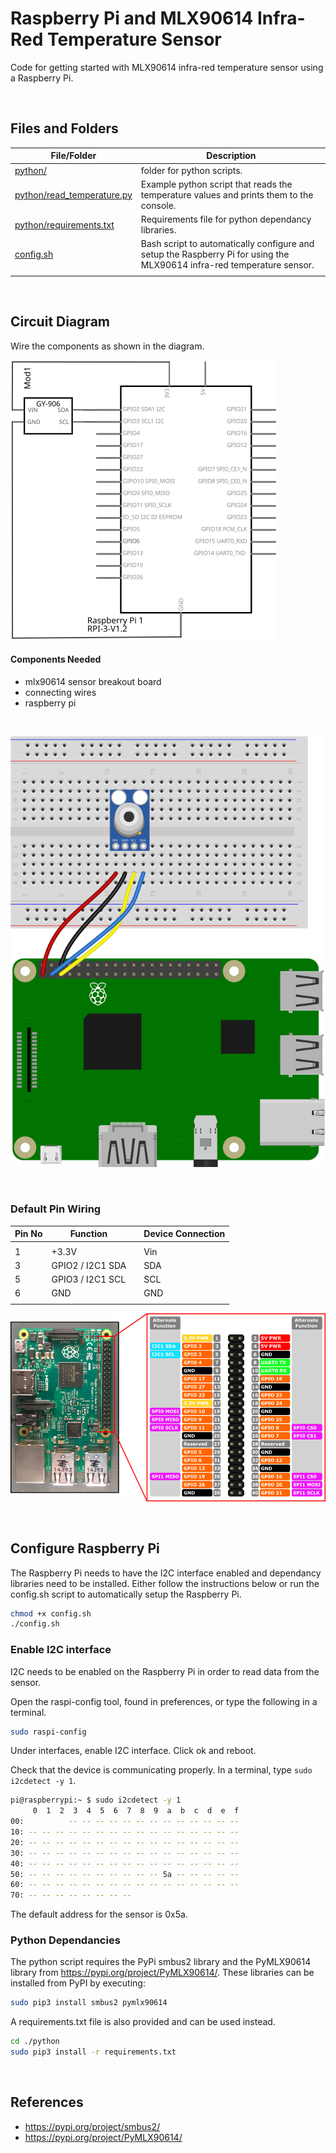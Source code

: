 # Raspberry Pi and MLX90614 Infra-Red Temperature Sensor

Code for getting started with MLX90614 infra-red temperature sensor using a Raspberry Pi.

<br />

## Files and Folders

| File/Folder | Description |
|--- | --- |
| [python/](python/) | folder for python scripts. |
| [python/read_temperature.py](python/read_temperature.py) | Example python script that reads the temperature values and prints them to the console. |
| [python/requirements.txt](python/requirements.txt) | Requirements file for python dependancy libraries. |
| [config.sh](config.sh) | Bash script to automatically configure and setup the Raspberry Pi for using the MLX90614 infra-red temperature sensor. |
|  |  |

<br />

## Circuit Diagram

Wire the components as shown in the diagram.

![circuit diagram](assets/rpi-mlx90614-sensor-circuit-diagram_schem.svg)

#### Components Needed

* mlx90614 sensor breakout board
* connecting wires
* raspberry pi

<br />

![breadboard diagram](assets/rpi-mlx90614-sensor-circuit-diagram_bb.svg)

<br />

### Default Pin Wiring

| Pin No | Function |  | Device Connection |
| --- | --- | --- | --- |
|  |  |  |  |
| 1 | +3.3V |  | Vin |
| 3 | GPIO2 / I2C1 SDA |  | SDA |
| 5 | GPIO3 / I2C1 SCL |  | SCL |
| 6 | GND |  | GND |
|  |  |  |  |

![pin diagram](assets/rp2_pinout.png)

<br />

## Configure Raspberry Pi

The Raspberry Pi needs to have the I2C interface enabled and dependancy libraries need to be installed. Either follow the instructions below or run the config.sh script to automatically setup the Raspberry Pi.

```bash
chmod +x config.sh
./config.sh
```

### Enable I2C interface

I2C needs to be enabled on the Raspberry Pi in order to read data from the sensor.

Open the raspi-config tool, found in preferences, or type the following in a terminal.

```bash
sudo raspi-config
```

Under interfaces, enable I2C interface. Click ok and reboot.

Check that the device is communicating properly. In a terminal, type `sudo i2cdetect -y 1`.

```bash
pi@raspberrypi:~ $ sudo i2cdetect -y 1
     0  1  2  3  4  5  6  7  8  9  a  b  c  d  e  f
00:          -- -- -- -- -- -- -- -- -- -- -- -- --
10: -- -- -- -- -- -- -- -- -- -- -- -- -- -- -- --
20: -- -- -- -- -- -- -- -- -- -- -- -- -- -- -- --
30: -- -- -- -- -- -- -- -- -- -- -- -- -- -- -- --
40: -- -- -- -- -- -- -- -- -- -- -- -- -- -- -- --
50: -- -- -- -- -- -- -- -- -- -- 5a -- -- -- -- --
60: -- -- -- -- -- -- -- -- -- -- -- -- -- -- -- --
70: -- -- -- -- -- -- -- --
```

The default address for the sensor is 0x5a.

### Python Dependancies

The python script requires the PyPi smbus2 library and the PyMLX90614 library from https://pypi.org/project/PyMLX90614/. These libraries can be installed from PyPI by executing:

```bash
sudo pip3 install smbus2 pymlx90614
```

A requirements.txt file is also provided and can be used instead.
```bash
cd ./python
sudo pip3 install -r requirements.txt
```

<br />

## References

- https://pypi.org/project/smbus2/
- https://pypi.org/project/PyMLX90614/
